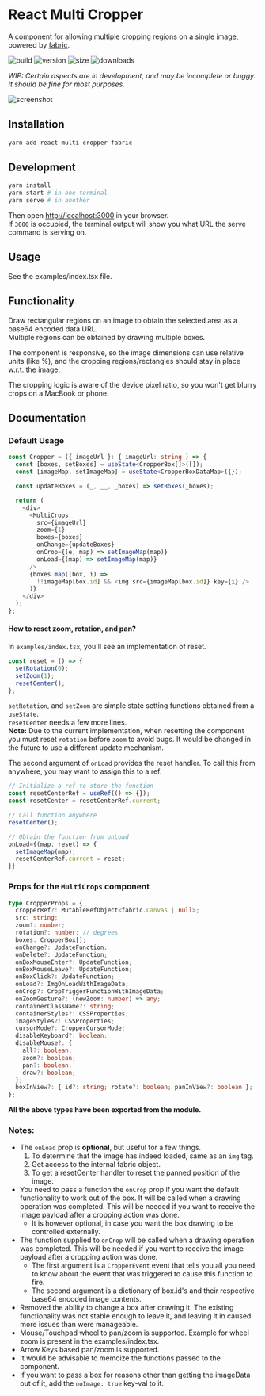 # React Multi Cropper
A component for allowing multiple cropping regions on a single image, powered by [fabric](https://github.com/fabricjs/fabric.js).

![build](https://badgen.net/github/status/jayantbh/react-multi-cropper)
![version](https://badgen.net/npm/v/react-multi-cropper)
![size](https://badgen.net/bundlephobia/minzip/react-multi-cropper)
![downloads](https://badgen.net/npm/dt/react-multi-cropper)

_WIP: Certain aspects are in development, and may be incomplete or buggy._  
_It should be fine for most purposes._

![screenshot](https://i.snipboard.io/YOXLe0.jpg)


## Installation
```bash
yarn add react-multi-cropper fabric
```

## Development
```bash
yarn install
yarn start # in one terminal
yarn serve # in another
```
Then open [http://localhost:3000](http://localhost:3000) in your browser.  
If `3000` is occupied, the terminal output will show you what URL the serve command is serving on.

## Usage

See the examples/index.tsx file.

## Functionality

Draw rectangular regions on an image to obtain the selected area as a base64 encoded data URL.  
Multiple regions can be obtained by drawing multiple boxes.

The component is responsive, so the image dimensions can use relative units (like %), and the cropping regions/rectangles should stay in place w.r.t. the image.

The cropping logic is aware of the device pixel ratio, so you won't get blurry crops on a MacBook or phone.

## Documentation

### Default Usage
```typescript jsx
const Cropper = ({ imageUrl }: { imageUrl: string ) => {
  const [boxes, setBoxes] = useState<CropperBox[]>([]);
  const [imageMap, setImageMap] = useState<CropperBoxDataMap>({});

  const updateBoxes = (_, __, _boxes) => setBoxes(_boxes);

  return (
    <div>
      <MultiCrops
        src={imageUrl}
        zoom={1}
        boxes={boxes}
        onChange={updateBoxes}
        onCrop={(e, map) => setImageMap(map)}
        onLoad={(map) => setImageMap(map)}
      />
      {boxes.map((box, i) =>
        !!imageMap[box.id] && <img src={imageMap[box.id]} key={i} />
      )}
    </div>
  );
};
```

#### How to reset zoom, rotation, and pan?
In `examples/index.tsx`, you'll see an implementation of reset.
```typescript jsx
const reset = () => {
  setRotation(0);
  setZoom(1);
  resetCenter();
};
```
`setRotation`, and `setZoom` are simple state setting functions obtained from a `useState`.  
`resetCenter` needs a few more lines.  
**Note:** Due to the current implementation, when resetting the component you must
reset `rotation` before `zoom` to avoid bugs. It would be changed in the future to
use a different update mechanism.

The second argument of `onLoad` provides the reset handler.
To call this from anywhere, you may want to assign this to a ref.

```typescript jsx
// Initialize a ref to store the function
const resetCenterRef = useRef(() => {});
const resetCenter = resetCenterRef.current;

// Call function anywhere
resetCenter();

// Obtain the function from onLoad
onLoad={(map, reset) => {
  setImageMap(map);
  resetCenterRef.current = reset;
}}
```


### Props for the `MultiCrops` component
```typescript
type CropperProps = {
  cropperRef?: MutableRefObject<fabric.Canvas | null>;
  src: string;
  zoom?: number;
  rotation?: number; // degrees
  boxes: CropperBox[];
  onChange?: UpdateFunction;
  onDelete?: UpdateFunction;
  onBoxMouseEnter?: UpdateFunction;
  onBoxMouseLeave?: UpdateFunction;
  onBoxClick?: UpdateFunction;
  onLoad?: ImgOnLoadWithImageData;
  onCrop?: CropTriggerFunctionWithImageData;
  onZoomGesture?: (newZoom: number) => any;
  containerClassName?: string;
  containerStyles?: CSSProperties;
  imageStyles?: CSSProperties;
  cursorMode?: CropperCursorMode;
  disableKeyboard?: boolean;
  disableMouse?: {
    all?: boolean;
    zoom?: boolean;
    pan?: boolean;
    draw?: boolean;
  };
  boxInView?: { id?: string; rotate?: boolean; panInView?: boolean };
};
```

**All the above types have been exported from the module.**

### Notes:
- The `onLoad` prop is **optional**, but useful for a few things.
  1. To determine that the image has indeed loaded, same as an `img` tag.
  2. Get access to the internal fabric object.
  3. To get a resetCenter handler to reset the panned position of the image.
- You need to pass a function the `onCrop` prop if you want the default functionality to work out of the box. It will be
  called when a drawing operation was completed. This will be needed if you want to receive the image payload after a cropping action was done.
  - It is however optional, in case you want the box drawing to be controlled externally.
- The function supplied to `onCrop` will be called when a drawing operation was completed. This will be needed if you want to receive the image payload after a cropping action was done.
  - The first argument is a `CropperEvent` event that tells you all you need to know about the event that was triggered to cause this function to fire.
  - The second argument is a dictionary of box.id's and their respective base64 encoded image contents.
- Removed the ability to change a box after drawing it. The existing functionality was not stable enough to leave it, and leaving it in caused more issues than were manageable.
- Mouse/Touchpad wheel to pan/zoom is supported. Example for wheel zoom is present in the examples/index.tsx.
- Arrow Keys based pan/zoom is supported.
- It would be advisable to memoize the functions passed to the component.
- If you want to pass a box for reasons other than getting the imageData out of it, add the `noImage: true` key-val to it.
